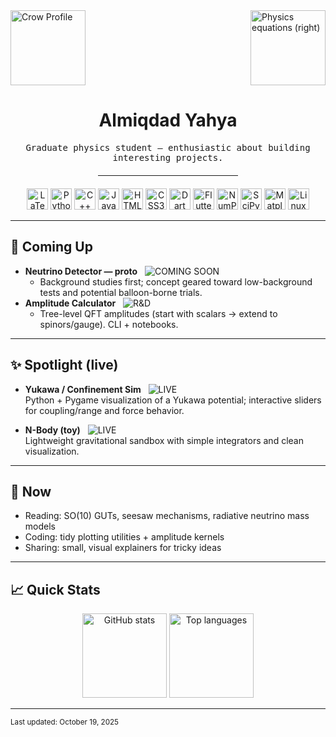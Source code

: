 <!--
Almi's README — minimal, elegant, interesting.
Two equal-size GIFs in the top corners + curated icon row + emoji sections + clean stats.
-->

<!-- Top-corner GIFs (same size, elegant) — SWAPPED SIDES, URLs UNCHANGED -->
<div width="100%">
  <!-- Crow now on the LEFT (same URL) -->
  <img align="left"
       src="https://orhun.dev/img/crow.png"
       width="120" alt="Crow Profile" />
  <!-- Physics equations GIF now on the RIGHT (same URL) -->
  <img align="right"
       src="https://media1.giphy.com/media/v1.Y2lkPTc5MGI3NjExa2I5b3EyejB0cXVtOGNlNjVmdXIwa2s1cHZzejZ1eGgwY3U0Z3NoayZlcD12MV9pbnRlcm5hbF9naWZfYnlfaWQmY3Q9Zw/XbC8Uy0rEhdTtF6lVa/giphy.gif"
       width="120" alt="Physics equations (right)" />
</div>

<br clear="both"/>

<div align="center">
  <h1>Almiqdad Yahya</h1>
  <samp>Graduate physics student — enthusiastic about building interesting projects.</samp>
  
  <!-- Short line that only spans between the GIFs -->
  <div style="width: calc(100% - 280px); margin: 0 auto;">
    <hr style="margin: 20px 0;"/>
  </div>
</div>

<!-- Icons: LaTeX first, Linux last; accurate icons; consistent size -->
<p align="center">
  <!-- LaTeX -->
  <img src="https://cdn.simpleicons.org/latex/00BFA5" height="34" alt="LaTeX"/>
  <!-- Core languages -->
  <img src="https://cdn.jsdelivr.net/gh/devicons/devicon@latest/icons/python/python-original.svg" height="34" alt="Python"/>
  <img src="https://cdn.jsdelivr.net/gh/devicons/devicon@latest/icons/cplusplus/cplusplus-original.svg" height="34" alt="C++"/>
  <img src="https://cdn.jsdelivr.net/gh/devicons/devicon@latest/icons/javascript/javascript-original.svg" height="34" alt="JavaScript"/>
  <img src="https://cdn.jsdelivr.net/gh/devicons/devicon@latest/icons/html5/html5-original.svg" height="34" alt="HTML5"/>
  <img src="https://cdn.jsdelivr.net/gh/devicons/devicon@latest/icons/css3/css3-original.svg" height="34" alt="CSS3"/>
  <!-- Flutter / Dart -->
  <img src="https://cdn.jsdelivr.net/gh/devicons/devicon@latest/icons/dart/dart-original.svg" height="34" alt="Dart"/>
  <img src="https://cdn.jsdelivr.net/gh/devicons/devicon@latest/icons/flutter/flutter-original.svg" height="34" alt="Flutter"/>
  <!-- Python stack -->
  <img src="https://cdn.jsdelivr.net/gh/devicons/devicon@latest/icons/numpy/numpy-original.svg" height="34" alt="NumPy"/>
  <!-- FIXED SciPy icon via Simple Icons CDN -->
  <img src="https://cdn.simpleicons.org/scipy/8CAAE6" height="34" alt="SciPy"/>
  <img src="https://cdn.jsdelivr.net/gh/devicons/devicon@latest/icons/matplotlib/matplotlib-original.svg" height="34" alt="Matplotlib"/>
  <!-- OS -->
  <img src="https://cdn.jsdelivr.net/gh/devicons/devicon@latest/icons/linux/linux-original.svg" height="34" alt="Linux"/>
</p>

---

## 🌱 Coming Up
- **Neutrino Detector — proto** &nbsp; ![COMING SOON](https://img.shields.io/badge/status-COMING_SOON-8B5CF6?style=flat-square)
  - Background studies first; concept geared toward low-background tests and potential balloon-borne trials.
- **Amplitude Calculator** &nbsp; ![R&D](https://img.shields.io/badge/status-R%26D-0EA5E9?style=flat-square)
  - Tree-level QFT amplitudes (start with scalars → extend to spinors/gauge). CLI + notebooks.

---

## ✨ Spotlight (live)
- **Yukawa / Confinement Sim** &nbsp; ![LIVE](https://img.shields.io/badge/status-LIVE-10B981?style=flat-square)  
  Python + Pygame visualization of a Yukawa potential; interactive sliders for coupling/range and force behavior.
  <!-- Add repo link when ready: https://github.com/miqdadgithub/yukawa-sim -->

- **N-Body (toy)** &nbsp; ![LIVE](https://img.shields.io/badge/status-LIVE-10B981?style=flat-square)  
  Lightweight gravitational sandbox with simple integrators and clean visualization.
  <!-- Add repo link when ready: https://github.com/miqdadgithub/n-body -->

---

## 🧭 Now
- Reading: SO(10) GUTs, seesaw mechanisms, radiative neutrino mass models  
- Coding: tidy plotting utilities + amplitude kernels  
- Sharing: small, visual explainers for tricky ideas

---

## 📈 Quick Stats
<p align="center">
  <img
    src="https://github-readme-stats.vercel.app/api?username=miqdadgithub&show_icons=true&hide_title=true&hide_border=true&rank_icon=percentile&bg_color=00000000"
    height="135" alt="GitHub stats"/>
  <img
    src="https://github-readme-stats.vercel.app/api/top-langs/?username=miqdadgithub&layout=compact&hide_border=true&bg_color=00000000"
    height="135" alt="Top languages"/>
</p>

---

<sub>Last updated: October 19, 2025</sub>
